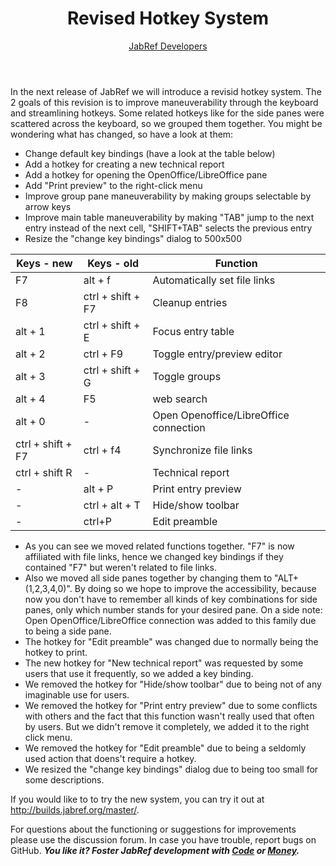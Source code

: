 ﻿---
title: Revised Hotkey System
id: HotkeyRevisionAugust2016
author: "[JabRef Developers](https://github.com/orgs/JabRef/teams/developers)"
---

In the next release of JabRef we will introduce a revisid hotkey system. The 2 goals of this revision is to improve maneuverability through the keyboard and streamlining hotkeys. Some related hotkeys like for the side panes were scattered across the keyboard, so we grouped them together. You might be wondering what has changed, so have a look at them:

- Change default key bindings (have a look at the table below)
- Add a hotkey for creating a new technical report
- Add a hotkey for opening the OpenOffice/LibreOffice pane
- Add "Print preview" to the right-click menu
- Improve group pane maneuverability by making groups selectable by arrow keys 
- Improve main table maneuverability by making "TAB" jump to the next entry instead of the next cell, "SHIFT+TAB" selects the previous entry
- Resize the "change key bindings" dialog to 500x500


Keys - new | Keys - old | Function
-----------|------------|---------
F7	| alt + f | Automatically set file links
F8	| ctrl + shift + F7  | Cleanup entries
alt + 1	| ctrl + shift + E | Focus entry table
alt + 2	| ctrl + F9 | Toggle entry/preview editor 
alt + 3	| ctrl + shift + G | Toggle groups
alt + 4	| F5  | web search
alt + 0	|- | Open Openoffice/LibreOffice connection 
ctrl + shift + F7 | ctrl + f4 |	Synchronize file links 
ctrl + shift R | - | Technical report
- |alt + P | Print entry preview
- |ctrl + alt + T  | Hide/show toolbar
-|ctrl+P| Edit preamble

- As you can see we moved related functions together. "F7" is now affiliated with file links, hence we changed key bindings if they contained "F7" but weren't related to file links.
- Also we moved all side panes together by changing them to "ALT+(1,2,3,4,0)". By doing so we hope to improve the accessibility, because now you don't have to remember all kinds of key combinations for side panes, only which number stands for your desired pane. On a side note: Open OpenOffice/LibreOffice connection was added to this family due to being a side pane.
- The hotkey for "Edit preamble" was changed due to normally being the hotkey to print.
- The new hotkey for "New technical report" was requested by some users that use it frequently, so we added a key binding.
- We removed the hotkey for "Hide/show toolbar" due to being not of any imaginable use for users.
- We removed the hotkey for "Print entry preview" due to some conflicts with others and the fact that this function wasn't really used that often by users. But we didn't remove it completely, we added it to the right click menu.
- We removed the hotkey for "Edit preamble" due to being a seldomly used action that doens't require a hotkey.
- We resized the "change key bindings" dialog due to being too small for some descriptions.

If you would like to to try the new system, you can try it out at http://builds.jabref.org/master/.

For questions about the functioning or suggestions for improvements please use the discussion forum. In case you have trouble, report bugs on GitHub.
_**You like it? Foster JabRef development with [Code](https://github.com/JabRef/jabref/blob/master/CONTRIBUTING.md) or [Money](https://github.com/JabRef/jabref/wiki/Donations).**_
